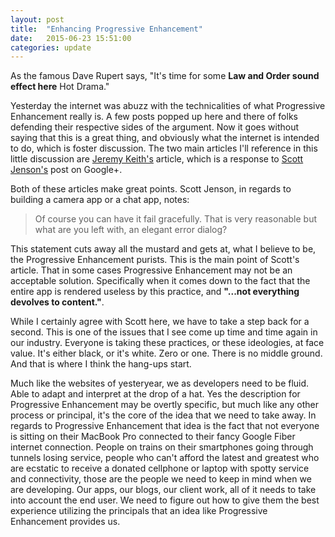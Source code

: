```yaml
---
layout: post
title:  "Enhancing Progressive Enhancement"
date:   2015-06-23 15:51:00
categories: update
---
```


As the famous Dave Rupert says, "It's time for some **Law and Order sound effect here** Hot Drama."

Yesterday the internet was abuzz with the technicalities of what Progressive Enhancement really is. A few posts popped up here and there of folks defending their respective sides of the argument. Now it goes without saying that this is a great thing, and obviously what the internet is intended to do, which is foster discussion. The two main articles I'll reference in this little discussion are [Jeremy Keith's](https://adactio.com/journal/7774) article, which is a response to [Scott Jenson's](https://plus.google.com/+ScottJenson/posts/S23BqQsEuvR) post on Google+.

Both of these articles make great points. Scott Jenson, in regards to building a camera app or a chat app, notes:

>Of course you can have it fail gracefully. That is very reasonable but what are you left with, an elegant error dialog?

This statement cuts away all the mustard and gets at, what I believe to be, the Progressive Enhancement purists. This is the main point of Scott's article. That in some cases Progressive Enhancement may not be an acceptable solution. Specifically when it comes down to the fact that the entire app is rendered useless by this practice, and **"...not everything devolves to content."**. 

While I certainly agree with Scott here, we have to take a step back for a second. This is one of the issues that I see come up time and time again in our industry. Everyone is taking these practices, or these ideologies, at face value. It's either black, or it's white. Zero or one. There is no middle ground. And that is where I think the hang-ups start.

Much like the websites of yesteryear, we as developers need to be fluid. Able to adapt and interpret at the drop of a hat. Yes the description for Progressive Enhancement may be overtly specific, but much like any other process or principal, it's the core of the idea that we need to take away. In regards to Progressive Enhancement that idea is the fact that not everyone is sitting on their MacBook Pro connected to their fancy Google Fiber internet connection. People on trains on their smartphones going through tunnels losing service, people who can't afford the latest and greatest who are ecstatic to receive a donated cellphone or laptop with spotty service and connectivity, those are the people we need to keep in mind when we are developing. Our apps, our blogs, our client work, all of it needs to take into account the end user. We need to figure out how to give them the best experience utilizing the principals that an idea like Progressive Enhancement provides us.